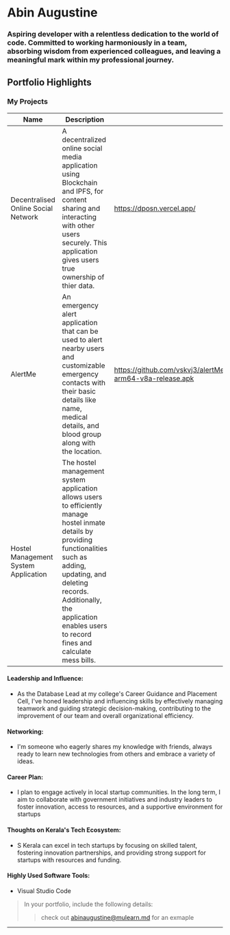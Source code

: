 # Abin Augustine

### Aspiring developer with a relentless dedication to the world of code. Committed to working harmoniously in a team, absorbing wisdom from experienced colleagues, and leaving a meaningful mark within my professional journey.


## Portfolio Highlights

### My Projects

| Name                               | Description                                                               | Hosted Link                              | Repo Link                                                      |
|------------------------------------|---------------------------------------------------------------------------|------------------------------------------|----------------------------------------------------------------|
| Decentralised Online Social Network| A decentralized online social media application using Blockchain and IPFS, for content sharing and interacting with other users securely. This application gives users true ownership of thier data.                                            | https://dposn.vercel.app/    | https://github.com/Abin-Augustine10/DPOSN.git          | 
| AlertMe                            | An emergency alert application that can be used to alert nearby users and customizable emergency contacts with their basic details like name, medical details, and blood group along with the location.                                            | https://github.com/vskvj3/alertMe_v2/releases/download/v1.0.1_alpha/alertme-arm64-v8a-release.apk     | https://github.com/Abin-Augustine10/alertMe_v2.git          |
| Hostel Management System Application|  The hostel management system application allows users to efficiently manage hostel inmate details by providing functionalities such as adding, updating, and deleting records. Additionally, the application enables users to record fines and calculate mess bills.                                            |     | https://github.com/Abin-Augustine10/hostel-management-system.git         | 

#### Leadership and Influence:

- As the Database Lead at my college's Career Guidance and Placement Cell, I've honed leadership and influencing skills by effectively managing teamwork and guiding strategic decision-making, contributing to the improvement of our team and overall organizational efficiency.

#### Networking:

- I'm someone who eagerly shares my knowledge with friends, always ready to learn new technologies from others and embrace a variety of ideas.

#### Career Plan:

- I plan to engage actively in local startup communities. In the long term, I aim to collaborate with government initiatives and industry leaders to foster innovation, access to resources, and a supportive environment for startups

#### Thoughts on Kerala's Tech Ecosystem:

- S
Kerala can excel in tech startups by focusing on skilled talent, fostering innovation partnerships, and providing strong support for startups with resources and funding.

#### Highly Used Software Tools:

- Visual Studio Code



> In your portfolio, include the following details:
>> check out [abinaugustine@mulearn.md](./profile/abinaugustine@mulearn.md) for an exmaple

---

